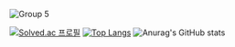 ![Group 5](https://github.com/Ranranruo/Ranranruo/assets/123725521/26656087-d943-4674-98c6-5dff83427c3c)

[![Solved.ac
프로필](http://mazassumnida.wtf/api/generate_badge?boj=tlsalstjr58)](https://solved.ac/tlsalstjr58)  [![Top Langs](https://github-readme-stats.vercel.app/api/top-langs/?username=Ranranruo&layout=compact&locale=kr)](https://github.com/anuraghazra/github-readme-stats) ![Anurag's GitHub stats](https://github-readme-stats.vercel.app/api?username=Ranranruo&show_icons=true&theme=radical&size_weight=0.5&count_weight=0.5&card_width=300)
